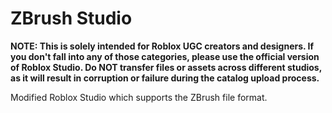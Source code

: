 # ZBrush Studio
**NOTE: This is solely intended for Roblox UGC creators and designers. If you don't fall into any of those categories, please use the official version of Roblox Studio. Do NOT transfer files or assets across different studios, as it will result in corruption or failure during the catalog upload process.**


 Modified Roblox Studio which supports the ZBrush file format. 
